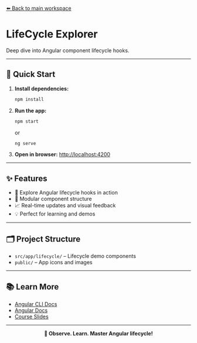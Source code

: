 [⬅️ Back to main workspace](../../README.md)

# LifeCycle Explorer

Deep dive into Angular component lifecycle hooks.

---

## 🚀 Quick Start

1. **Install dependencies:**
   ```sh
   npm install
   ```
2. **Run the app:**
   ```sh
   npm start
   ```
   or
   ```sh
   ng serve
   ```
3. **Open in browser:**
   [http://localhost:4200](http://localhost:4200)

---

## ✨ Features

- 🔬 Explore Angular lifecycle hooks in action
- 🧩 Modular component structure
- 📈 Real-time updates and visual feedback
- 💡 Perfect for learning and demos

---

## 🗂️ Project Structure

- `src/app/lifecycle/` – Lifecycle demo components
- `public/` – App icons and images

---

## 📚 Learn More

- [Angular CLI Docs](https://angular.io/cli)
- [Angular Docs](https://angular.io/)
- [Course Slides](../../other-resources/angular-course-slides.pdf)

---

<p align="center">
  <b>🔬 Observe. Learn. Master Angular lifecycle!</b>
</p>
